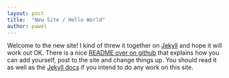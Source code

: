 ```yaml
---
layout: post
title:  "New Site / Hello World"
author: pawel
---
```


Welcome to the new site! I kind of threw it together on [Jekyll](http://jekyllrb.com/) and hope it will work out OK. There is a nice [README over on github](https://github.com/slooker/codeforvegas.org/blob/master/README.md) that explains how you can add yourself, post to the site and change things up. You should read it as well as the [Jekyll docs](http://jekyllrb.com/docs/home/) if you intend to do any work on this site.